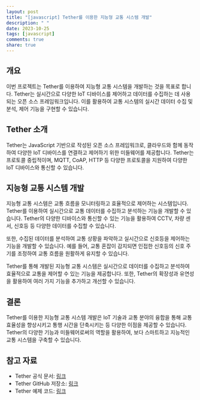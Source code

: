 ```yaml
---
layout: post
title: "[javascript] Tether를 이용한 지능형 교통 시스템 개발"
description: " "
date: 2023-10-25
tags: [javascript]
comments: true
share: true
---
```


## 개요

이번 프로젝트는 Tether를 이용하여 지능형 교통 시스템을 개발하는 것을 목표로 합니다. Tether는 실시간으로 다양한 IoT 디바이스를 제어하고 데이터를 수집하는 데 사용되는 오픈 소스 프레임워크입니다. 이를 활용하여 교통 시스템의 실시간 데이터 수집 및 분석, 제어 기능을 구현할 수 있습니다.

## Tether 소개

Tether는 JavaScript 기반으로 작성된 오픈 소스 프레임워크로, 클라우드와 함께 동작하여 다양한 IoT 디바이스를 연결하고 제어하기 위한 미들웨어를 제공합니다. Tether는 프로토콜 중립적이며, MQTT, CoAP, HTTP 등 다양한 프로토콜을 지원하여 다양한 IoT 디바이스와 통신할 수 있습니다.

## 지능형 교통 시스템 개발

지능형 교통 시스템은 교통 흐름을 모니터링하고 효율적으로 제어하는 시스템입니다. Tether를 이용하여 실시간으로 교통 데이터를 수집하고 분석하는 기능을 개발할 수 있습니다. Tether의 다양한 디바이스와 통신할 수 있는 기능을 활용하여 CCTV, 차량 센서, 신호등 등 다양한 데이터를 수집할 수 있습니다.

또한, 수집된 데이터를 분석하여 교통 상황을 파악하고 실시간으로 신호등을 제어하는 기능을 개발할 수 있습니다. 예를 들어, 교통 혼잡이 감지되면 인접한 신호등의 신호 주기를 조정하여 교통 흐름을 원활하게 유지할 수 있습니다.

Tether를 통해 개발된 지능형 교통 시스템은 실시간으로 데이터를 수집하고 분석하여 효율적으로 교통을 제어할 수 있는 기능을 제공합니다. 또한, Tether의 확장성과 유연성을 활용하여 여러 가지 기능을 추가하고 개선할 수 있습니다.

## 결론

Tether를 이용한 지능형 교통 시스템 개발은 IoT 기술과 교통 분야의 융합을 통해 교통 효율성을 향상시키고 통행 시간을 단축시키는 등 다양한 이점을 제공할 수 있습니다. Tether의 다양한 기능과 미들웨어로써의 역할을 활용하여, 보다 스마트하고 지능적인 교통 시스템을 구축할 수 있습니다.

## 참고 자료

- Tether 공식 문서: [링크](https://tether.to)
- Tether GitHub 저장소: [링크](https://github.com/tetheriot/tether)
- Tether 예제 코드: [링크](https://github.com/tetheriot/tether-examples)